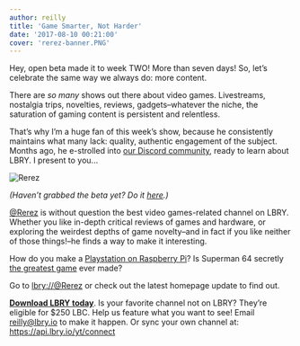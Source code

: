 ```yaml
---
author: reilly
title: 'Game Smarter, Not Harder'
date: '2017-08-10 00:21:00'
cover: 'rerez-banner.PNG'
---
```

Hey, open beta made it to week TWO! More than seven days! So, let’s celebrate the same way we always do: more content.

There are *so many* shows out there about video games. Livestreams, nostalgia trips, novelties, reviews, gadgets–whatever the niche, the saturation of gaming content is persistent and relentless.

That’s why I’m a huge fan of this week’s show, because he consistently maintains what many lack: quality, authentic engagement of the subject. Months ago, he e-strolled into [our Discord community](https://chat.lbry.io), ready to learn about LBRY. I present to you...

![Rerez](/img/news/rerez-inline.jpg)

*(Haven’t grabbed the beta yet? Do it [here](https://lbry.io/get).)*

[@Rerez](https://dir.block.ng/%40Rerez) is without question the best video games-related channel on LBRY. Whether you like in-depth critical reviews of games and hardware, or exploring the weirdest depths of game novelty–and in fact if you like neither of those things!–he finds a way to make it interesting.

How do you make a [Playstation on Raspberry Pi](lbry://re-YzbCyOSJhho)? Is Superman 64 secretly [the greatest game](lbry://re-4EVL4u570T8) ever made?

Go to [lbry://@Rerez](https://open.lbry.io/%40Rerez) or check out the latest homepage update to find out.

**[Download LBRY today](https://lbry.io/get)**. Is your favorite channel not on LBRY? They’re eligible for $250 LBC. Help us feature what you want to see! Email reilly@lbry.io to make it happen. Or sync your own channel at: https://api.lbry.io/yt/connect
